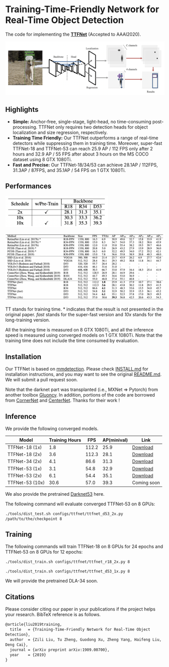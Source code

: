 # Training-Time-Friendly Network for Real-Time Object Detection 

The code for implementing the **[TTFNet](https://arxiv.org/abs/1909.00700)** (Accepted to AAAI2020). 

![image-20190807160835333](imgs/structure.png)

## Highlights
- **Simple:** Anchor-free, single-stage, light-head, no time-consuming post-processing. TTFNet only requires two detection heads for object localization and size regression, respectively.
- **Training Time Friendly:**  Our TTFNet outperforms a range of real-time detectors while suppressing them in training time. Moreover, super-fast TTFNet-18 and TTFNet-53 can reach 25.9 AP / 112 FPS only after 2 hours and 32.9 AP / 55 FPS after about 3 hours on the MS COCO dataset using 8 GTX 1080Ti.
- **Fast and Precise:** Our TTFNet-18/34/53 can achieve 28.1AP / 112FPS, 31.3AP / 87FPS, and 35.1AP / 54 FPS on 1 GTX 1080Ti.

## Performances
<img src="imgs/table2.png" alt="Table" style="zoom:50%;" />

![Table](imgs/table1.png)

TT stands for training time. * indicates that the result is not presented in the original paper. *fast* stands for the super-fast version and *10x* stands for the long-training version. 

All the training time is measured on 8 GTX 1080Ti, and all the inference speed is measured using converged models on 1 GTX 1080Ti. Note that the training time does not include the time consumed by evaluation.


## Installation
Our TTFNet is based on [mmdetection](https://github.com/open-mmlab/mmdetection). Please check [INSTALL.md](INSTALL.md) for installation instructions, and you may want to see the original [README.md](MMDETECTION_README.md). We will submit a pull request soon. 

Note that the darknet part was transplanted (i.e., MXNet => Pytorch) from another toolbox [Gluoncv](https://github.com/dmlc/gluon-cv). In addition, portions of the code are borrowed from [CornerNet](https://github.com/princeton-vl/CornerNet) and [CenterNet](https://github.com/xingyizhou/CenterNet). Thanks for their work !

## Inference

We provide the following converged models. 

| Model           | Training Hours | FPS   | AP(minival) | Link                                                         |
| --------------- | -------------- | ----- | ----------- | ------------------------------------------------------------ |
| TTFNet-18 (1x)  | 1.8            | 112.2 | 25.9        | [Download](http://downloads.zjulearning.org.cn/ttfnet/ttfnet18_1x-fe6884.pth) |
| TTFNet-18 (2x)  | 3.6            | 112.3 | 28.1        | [Download](http://downloads.zjulearning.org.cn/ttfnet/ttfnet18_2x-37373a.pth) |
| TTFNet-34 (2x)  | 4.1            | 86.6  | 31.3        | [Download](http://downloads.zjulearning.org.cn/ttfnet/ttfnet34_2x-0577d0.pth) |
| TTFNet-53 (1x)  | 3.1            | 54.8  | 32.9        | [Download](http://downloads.zjulearning.org.cn/ttfnet/ttfnet53_1x-4811e4.pth) |
| TTFNet-53 (2x)  | 6.1            | 54.4  | 35.1        | [Download](http://downloads.zjulearning.org.cn/ttfnet/ttfnet53_2x-b381dd.pth) |
| TTFNet-53 (10x) | 30.6           | 57.0  | 39.3        | Coming soon                                                  |

We also provide the pretrained [Darknet53](http://downloads.zjulearning.org.cn/ttfnet/darknet53_pretrain-9ec35d.pth) here. 

The following command will evaluate converged TTFNet-53 on 8 GPUs:

```
./tools/dist_test.sh configs/ttfnet/ttfnet_d53_2x.py /path/to/the/checkpoint 8
```

## Training

The following commands will train TTFNet-18 on 8 GPUs for 24 epochs and TTFNet-53 on 8 GPUs for 12 epochs:

```
./tools/dist_train.sh configs/ttfnet/ttfnet_r18_2x.py 8
```

```
./tools/dist_train.sh configs/ttfnet/ttfnet_d53_1x.py 8
```

We will provide the pretrained DLA-34 soon.

## Citations

Please consider citing our paper in your publications if the project helps your research. BibTeX reference is as follows.
```
@article{liu2019training,
  title   = {Training-Time-Friendly Network for Real-Time Object Detection},
  author  = {Zili Liu, Tu Zheng, Guodong Xu, Zheng Yang, Haifeng Liu, Deng Cai},
  journal = {arXiv preprint arXiv:1909.00700},
  year    = {2019}
}
```

